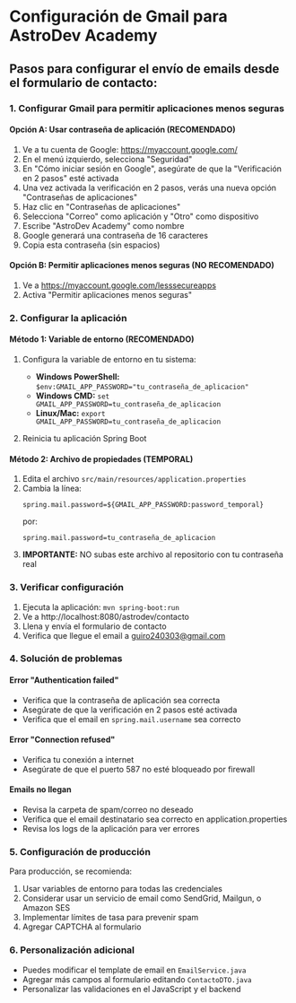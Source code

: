 # Configuración de Gmail para AstroDev Academy

## Pasos para configurar el envío de emails desde el formulario de contacto:

### 1. Configurar Gmail para permitir aplicaciones menos seguras

#### Opción A: Usar contraseña de aplicación (RECOMENDADO)
1. Ve a tu cuenta de Google: https://myaccount.google.com/
2. En el menú izquierdo, selecciona "Seguridad"
3. En "Cómo iniciar sesión en Google", asegúrate de que la "Verificación en 2 pasos" esté activada
4. Una vez activada la verificación en 2 pasos, verás una nueva opción "Contraseñas de aplicaciones"
5. Haz clic en "Contraseñas de aplicaciones"
6. Selecciona "Correo" como aplicación y "Otro" como dispositivo
7. Escribe "AstroDev Academy" como nombre
8. Google generará una contraseña de 16 caracteres
9. Copia esta contraseña (sin espacios)

#### Opción B: Permitir aplicaciones menos seguras (NO RECOMENDADO)
1. Ve a https://myaccount.google.com/lesssecureapps
2. Activa "Permitir aplicaciones menos seguras"

### 2. Configurar la aplicación

#### Método 1: Variable de entorno (RECOMENDADO)
1. Configura la variable de entorno en tu sistema:
   - **Windows PowerShell:** `$env:GMAIL_APP_PASSWORD="tu_contraseña_de_aplicacion"`
   - **Windows CMD:** `set GMAIL_APP_PASSWORD=tu_contraseña_de_aplicacion`
   - **Linux/Mac:** `export GMAIL_APP_PASSWORD=tu_contraseña_de_aplicacion`

2. Reinicia tu aplicación Spring Boot

#### Método 2: Archivo de propiedades (TEMPORAL)
1. Edita el archivo `src/main/resources/application.properties`
2. Cambia la línea:
   ```
   spring.mail.password=${GMAIL_APP_PASSWORD:password_temporal}
   ```
   por:
   ```
   spring.mail.password=tu_contraseña_de_aplicacion
   ```
3. **IMPORTANTE:** NO subas este archivo al repositorio con tu contraseña real

### 3. Verificar configuración
1. Ejecuta la aplicación: `mvn spring-boot:run`
2. Ve a http://localhost:8080/astrodev/contacto
3. Llena y envía el formulario de contacto
4. Verifica que llegue el email a guiro240303@gmail.com

### 4. Solución de problemas

#### Error "Authentication failed"
- Verifica que la contraseña de aplicación sea correcta
- Asegúrate de que la verificación en 2 pasos esté activada
- Verifica que el email en `spring.mail.username` sea correcto

#### Error "Connection refused"
- Verifica tu conexión a internet
- Asegúrate de que el puerto 587 no esté bloqueado por firewall

#### Emails no llegan
- Revisa la carpeta de spam/correo no deseado
- Verifica que el email destinatario sea correcto en application.properties
- Revisa los logs de la aplicación para ver errores

### 5. Configuración de producción
Para producción, se recomienda:
1. Usar variables de entorno para todas las credenciales
2. Considerar usar un servicio de email como SendGrid, Mailgun, o Amazon SES
3. Implementar límites de tasa para prevenir spam
4. Agregar CAPTCHA al formulario

### 6. Personalización adicional
- Puedes modificar el template de email en `EmailService.java`
- Agregar más campos al formulario editando `ContactoDTO.java`
- Personalizar las validaciones en el JavaScript y el backend
